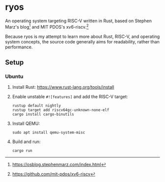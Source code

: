 # ryos

An operating system targeting RISC-V written in Rust, based on Stephen Marz's blog[^1] and MIT PDOS's xv6-riscv.[^2]

Because ryos is my attempt to learn more about Rust, RISC-V, and operating system concepts,
the source code generally aims for readability, rather than performance.

## Setup

### Ubuntu

1. Install Rust: https://www.rust-lang.org/tools/install

2. Enable unstable `#![features]` and add the RISC-V target:

   ```
   rustup default nightly
   rustup target add riscv64gc-unknown-none-elf
   cargo install cargo-binutils
   ```

3. Install QEMU:

   ```
   sudo apt install qemu-system-misc
   ```

4. Build and run:

   ```
   cargo run
   ```

[^1]: https://osblog.stephenmarz.com/index.html
[^2]: https://github.com/mit-pdos/xv6-riscv

